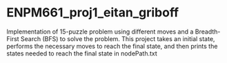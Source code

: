 # ENPM661_proj1_eitan_griboff

Implementation of 15-puzzle problem using different moves and a Breadth-First Search (BFS) to solve the problem.
This project takes an initial state, performs the necessary moves to reach the final state, and then prints the states needed to reach the final state in nodePath.txt 


